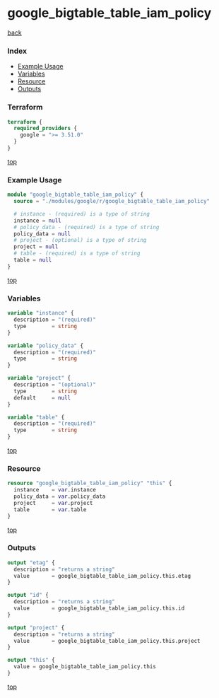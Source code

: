 # google_bigtable_table_iam_policy

[back](../google.md)

### Index

- [Example Usage](#example-usage)
- [Variables](#variables)
- [Resource](#resource)
- [Outputs](#outputs)

### Terraform

```terraform
terraform {
  required_providers {
    google = ">= 3.51.0"
  }
}
```

[top](#index)

### Example Usage

```terraform
module "google_bigtable_table_iam_policy" {
  source = "./modules/google/r/google_bigtable_table_iam_policy"

  # instance - (required) is a type of string
  instance = null
  # policy_data - (required) is a type of string
  policy_data = null
  # project - (optional) is a type of string
  project = null
  # table - (required) is a type of string
  table = null
}
```

[top](#index)

### Variables

```terraform
variable "instance" {
  description = "(required)"
  type        = string
}

variable "policy_data" {
  description = "(required)"
  type        = string
}

variable "project" {
  description = "(optional)"
  type        = string
  default     = null
}

variable "table" {
  description = "(required)"
  type        = string
}
```

[top](#index)

### Resource

```terraform
resource "google_bigtable_table_iam_policy" "this" {
  instance    = var.instance
  policy_data = var.policy_data
  project     = var.project
  table       = var.table
}
```

[top](#index)

### Outputs

```terraform
output "etag" {
  description = "returns a string"
  value       = google_bigtable_table_iam_policy.this.etag
}

output "id" {
  description = "returns a string"
  value       = google_bigtable_table_iam_policy.this.id
}

output "project" {
  description = "returns a string"
  value       = google_bigtable_table_iam_policy.this.project
}

output "this" {
  value = google_bigtable_table_iam_policy.this
}
```

[top](#index)